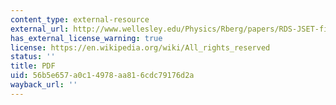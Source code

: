 ```yaml
---
content_type: external-resource
external_url: http://www.wellesley.edu/Physics/Rberg/papers/RDS-JSET-final.pdf
has_external_license_warning: true
license: https://en.wikipedia.org/wiki/All_rights_reserved
status: ''
title: PDF
uid: 56b5e657-a0c1-4978-aa81-6cdc79176d2a
wayback_url: ''
---
```

